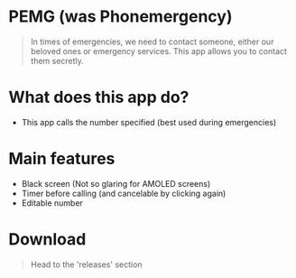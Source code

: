 # PEMG (was Phonemergency)
> In times of emergencies, we need to contact someone, either our beloved ones or emergency services. This app allows you to contact them secretly.

# What does this app do?
- This app calls the number specified (best used during emergencies)

# Main features
- Black screen (Not so glaring for AMOLED screens)
- Timer before calling (and cancelable by clicking again)
- Editable number

# Download
> Head to the 'releases' section
